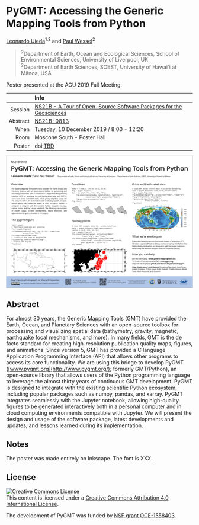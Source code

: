 # PyGMT: Accessing the Generic Mapping Tools from Python

[Leonardo Uieda](https://leouieda.com/)<sup>1,2</sup> and
[Paul Wessel](http://www.soest.hawaii.edu/wessel/)<sup>2</sup>

> <sup>2</sup>Department of Earth, Ocean and Ecological Sciences, School of Environmental Sciences, University of Liverpool, UK<br>
> <sup>2</sup>Department of Earth Sciences, SOEST, University of Hawai'i at Mānoa, USA<br>

Poster presented at the AGU 2019 Fall Meeting.

|    |Info|
|---:|:---|
|Session|[NS21B - A Tour of Open-Source Software Packages for the Geosciences](https://agu.confex.com/agu/fm19/meetingapp.cgi/Session/78079)|
|Abstract|[NS21B-0813](https://agu.confex.com/agu/fm19/meetingapp.cgi/Paper/571307)|
|When|Tuesday, 10 December 2019 / 8:00 - 12:20|
|Room|Moscone South - Poster Hall|
|Poster|doi:[TBD](https://doi.org/TBD)|

![A low resolution preview of the poster](poster.jpg)


## Abstract

For almost 30 years, the Generic Mapping Tools (GMT) have provided the Earth,
Ocean, and Planetary Sciences with an open-source toolbox for processing and
visualizing spatial data (bathymetry, gravity, magnetic, earthquake focal
mechanisms, and more). In many fields, GMT is the de facto standard for
creating high-resolution publication quality maps, figures, and animations.
Since version 5, GMT has provided a C language Application Programming
Interface (API) that allows other programs to access its core functionality. We
are using this bridge to develop PyGMT ([www.pygmt.org](http://www.pygmt.org/);
formerly GMT/Python), an open-source library that allows users of the Python
programming language to leverage the almost thirty years of continuous GMT
development. PyGMT is designed to integrate with the existing scientific Python
ecosystem, including popular packages such as numpy, pandas, and xarray. PyGMT
integrates seamlessly with the Jupyter notebook, allowing high-quality figures
to be generated interactively both in a personal computer and in cloud
computing environments compatible with Jupyter. We will present the design and
usage of the software package, latest developments and updates, and lessons
learned during its implementation.

## Notes

The poster was made entirely on Inkscape. The font is XXX.

## License

<a rel="license" href="http://creativecommons.org/licenses/by/4.0/"><img
alt="Creative Commons License" style="border-width:0"
src="https://i.creativecommons.org/l/by/4.0/88x31.png" /></a><br>
This content is licensed under a <a rel="license"
href="http://creativecommons.org/licenses/by/4.0/">Creative Commons Attribution
4.0 International License</a>.


The development of PyGMT was funded by
[NSF grant OCE-1558403](http://www.nsf.gov/awardsearch/showAward?AWD_ID=1558403).
